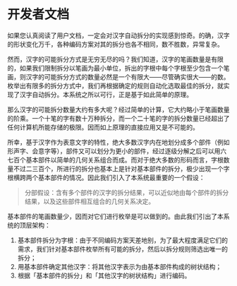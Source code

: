 # 开发者文档

如果您认真阅读了用户文档，一定会对汉字自动拆分的实现感到惊奇。的确，汉字的形状变化万千，各种编码方案对其的拆分也各不相同，数不胜数，异常复杂。

然而，汉字的可能拆分方式是无穷无尽的吗？我们知道，汉字的笔画数量是有限的，如果我们限制拆分以笔画为最小单位，拆出的字根中每个字根至少包含一个笔画，则汉字的可能拆分方式的数量必然是一个有限大——尽管确实很大——的数。枚举出有限多的拆分方式中，我们再根据确定的规则自动化选取最佳的拆分，就实现了汉字自动拆分。本系统之所以可行，正是基于如此简单的原理。

那么汉字的可能拆分数量大约有多大呢？经过简单的计算，它大约略小于笔画数量的阶乘。一个十笔的字有数十万种拆分，而一个二十笔的字的拆分数量已经超出了任何计算机所能存储的极限。因而如上原理的直接应用又是不可能的。

所幸，基于汉字作为表意文字的特性，绝大多数汉字内在地划分成多个部件（例如形声字、会意字等），部件又可以划分为更小的部件，经过逐级分解之后可以用六七百个基本部件以简单的几何关系组合而成。而对于绝大多数的形码而言，字根数量不过二三百个，所进行的拆分也基本上是针对基本部件的拆分，极少出现一个字根横跨两个基本部件的情况。因此我们引入了本系统最重要的一个假设：

> 分部假设：含有多个部件的汉字的拆分结果，可以近似地由每个部件的拆分结果，以及这些部件相互组合的几何关系决定。

基本部件的笔画数量少，因而对它们进行枚举是可以做到的。由此我们引出了本系统的顶层架构：

1. 基本部件拆分为字根：由于不同编码方案天差地别，为了最大程度满足它们的需求，我们针对基本部件枚举所有可能的拆分，然后以拆分规则筛选出唯一的拆分；
2. 用基本部件确定其他汉字：将其他汉字表示为由基本部件构成的树状结构；
3. 根据「基本部件的拆分」和「其他汉字的树状结构」进行编码。
